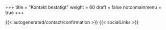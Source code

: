 +++
title = "Kontakt bestätigt"
weight = 60
draft = false
notonmainmenu = true
+++
  
{{< autogenerated/contact/confirmation >}}
{{< socialLinks >}}
